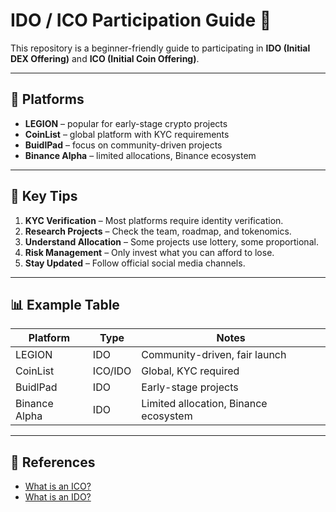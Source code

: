 # IDO / ICO Participation Guide 🚀

This repository is a beginner-friendly guide to participating in **IDO (Initial DEX Offering)** and **ICO (Initial Coin Offering)**.  

---

## 📌 Platforms
- **LEGION** – popular for early-stage crypto projects  
- **CoinList** – global platform with KYC requirements  
- **BuidlPad** – focus on community-driven projects  
- **Binance Alpha** – limited allocations, Binance ecosystem  

---

## 📝 Key Tips
1. **KYC Verification** – Most platforms require identity verification.  
2. **Research Projects** – Check the team, roadmap, and tokenomics.  
3. **Understand Allocation** – Some projects use lottery, some proportional.  
4. **Risk Management** – Only invest what you can afford to lose.  
5. **Stay Updated** – Follow official social media channels.  

---

## 📊 Example Table

| Platform    | Type      | Notes                     |
|------------|-----------|---------------------------|
| LEGION     | IDO       | Community-driven, fair launch |
| CoinList   | ICO/IDO   | Global, KYC required      |
| BuidlPad   | IDO       | Early-stage projects      |
| Binance Alpha | IDO    | Limited allocation, Binance ecosystem |

---

## 🔗 References
- [What is an ICO?](https://www.investopedia.com/terms/i/initial-coin-offering-ico.asp)
- [What is an IDO?](https://academy.binance.com/en/articles/what-is-an-ido-initial-dex-offering)
